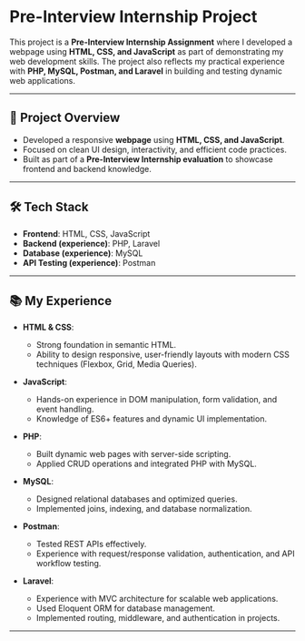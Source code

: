 # Pre-Interview Internship Project

This project is a **Pre-Interview Internship Assignment** where I developed a webpage using **HTML, CSS, and JavaScript** as part of demonstrating my web development skills. The project also reflects my practical experience with **PHP, MySQL, Postman, and Laravel** in building and testing dynamic web applications.

---

## 🚀 Project Overview
- Developed a responsive **webpage** using **HTML, CSS, and JavaScript**.  
- Focused on clean UI design, interactivity, and efficient code practices.  
- Built as part of a **Pre-Interview Internship evaluation** to showcase frontend and backend knowledge.  

---

## 🛠️ Tech Stack
- **Frontend**: HTML, CSS, JavaScript  
- **Backend (experience)**: PHP, Laravel  
- **Database (experience)**: MySQL  
- **API Testing (experience)**: Postman  

---

## 📚 My Experience
- **HTML & CSS**:  
  - Strong foundation in semantic HTML.  
  - Ability to design responsive, user-friendly layouts with modern CSS techniques (Flexbox, Grid, Media Queries).  

- **JavaScript**:  
  - Hands-on experience in DOM manipulation, form validation, and event handling.  
  - Knowledge of ES6+ features and dynamic UI implementation.  

- **PHP**:  
  - Built dynamic web pages with server-side scripting.  
  - Applied CRUD operations and integrated PHP with MySQL.  

- **MySQL**:  
  - Designed relational databases and optimized queries.  
  - Implemented joins, indexing, and database normalization.  

- **Postman**:  
  - Tested REST APIs effectively.  
  - Experience with request/response validation, authentication, and API workflow testing.  

- **Laravel**:  
  - Experience with MVC architecture for scalable web applications.  
  - Used Eloquent ORM for database management.  
  - Implemented routing, middleware, and authentication in projects.  

---

